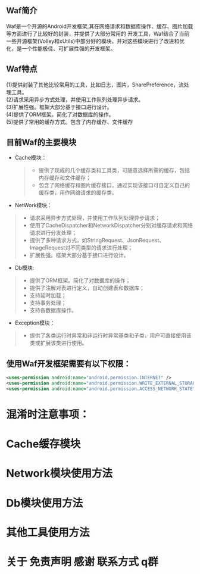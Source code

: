 ## Waf简介
  Waf是一个开源的Android开发框架,其在网络请求和数据库操作、缓存、图片加载等方面进行了比较好的封装，并提供了大部分常用的 开发工具，Waf结合了当前一些开源框架(Volley和xUtils)中部分好的模块，并对这些模块进行了改进和优化，是一个性能极佳、可扩展性强的开发框架。
  
## Waf特点
  (1)提供封装了其他比较常用的工具，比如日志，图片，SharePreference，流处理工具。    
  (2)请求采用异步方式处理，并使用工作队列处理异步请求。   
  (3)扩展性强。框架大部分基于接口进行设计。   
  (4)提供了ORM框架。简化了对数据库的操作。<br/>
  (5)提供了常用的缓存方式。包含了内存缓存、文件缓存<br/>
## 目前Waf的主要模块
  * Cache模块：  
    > * 提供了现成的几个缓存类和工具类，可随意选择所需的缓存，包括内存缓存和文件缓存；   
    > * 包含了网络缓存和图片缓存接口，通过实现该接口可自定义自己的缓存类，用作网络请求的缓存类。     
  * NetWork模块：   
  > * 请求采用异步方式处理，并使用工作队列处理异步请求；   
  > * 使用了CacheDispatcher和NetworkDispatcher分别对缓存请求和网络请求进行分发处理；   
  > * 提供了多种请求方式，如StringRequest、JsonRequest、ImageRequest对不同类型的请求进行处理；   
  > * 扩展性强。框架大部分基于接口进行设计。   
  * Db模块:   
  > * 提供了ORM框架。简化了对数据库的操作；  
  > * 提供了注解对表进行定义，自动创建表和数据库；      
  > * 支持延时加载；      
  > * 支持事务处理；     
  > * 支持各数据库操作。        
  * Exception模块：     
  > * 提供了各类运行时异常和非运行时异常基类和子类，用户可直接使用该类或扩展该类进行使用。<br/>  

## 使用Waf开发框架需要有以下权限：
  ```xml
  <uses-permission android:name="android.permission.INTERNET" />
  <uses-permission android:name="android.permission.WRITE_EXTERNAL_STORAGE" />
  <uses-permission android:name="android.permission.ACCESS_NETWORK_STATE"/>
  ```
# 混淆时注意事项：
# Cache缓存模块
# Network模块使用方法
# Db模块使用方法
# 其他工具使用方法
# 关于 免责声明 感谢 联系方式 q群 

